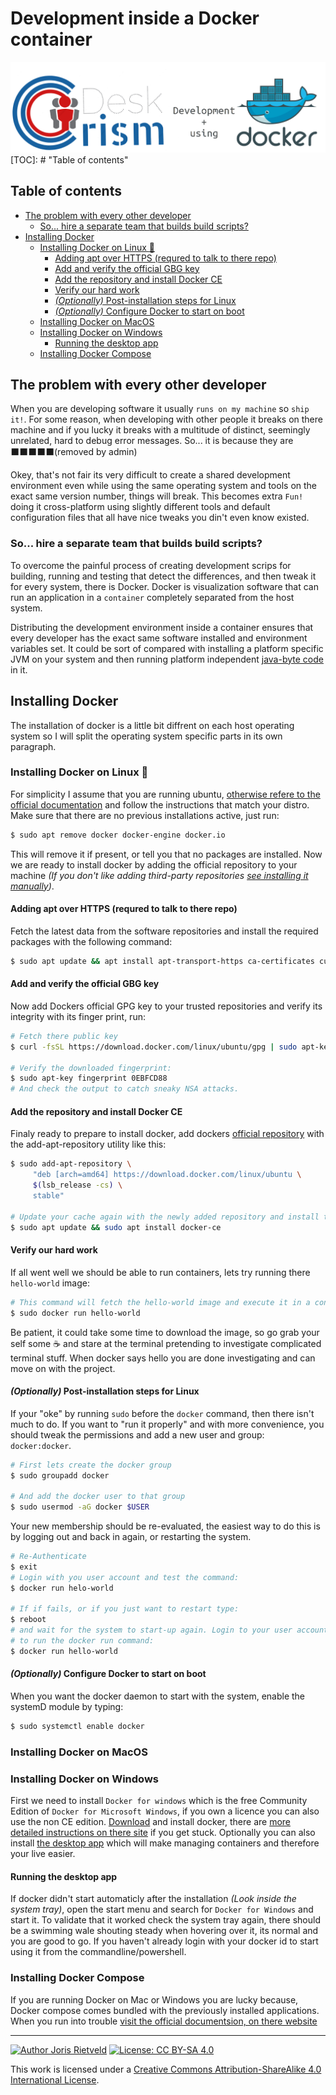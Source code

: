 <!--
  - Author: Joris Rietveld <jorisrietveld@gmail.com>
  - Date: 04-12-2018 22:06
  - Licence: Creative Commons - Attribution-ShareAlike 4.0 International
-->
# Development inside a Docker container #

![desk_crisim_plus_docker.png](resources/desk_crisim_plus_docker.png)
[TOC]: # "Table of contents"

## Table of contents
- [The problem with every other developer](#the-problem-with-every-other-developer)
    - [So... hire a separate team that builds build scripts?](#so-hire-a-separate-team-that-builds-build-scripts)
- [Installing Docker](#installing-docker)
    - [Installing Docker on Linux :penguin:](#installing-docker-on-linux)
        - [Adding apt over HTTPS (requred to talk to there repo)](#adding-apt-over-https-requred-to-talk-to-there-repo)
        - [Add and verify the official GBG key](#add-and-verify-the-official-gbg-key)
        - [Add the repository and install Docker CE](#add-the-repository-and-install-docker-ce)
        - [Verify our hard work](#verify-our-hard-work)
        - [_(Optionally)_ Post-installation steps for Linux](#optionally-post-installation-steps-for-linux)
        - [_(Optionally)_ Configure Docker to start on boot](#optionally-configure-docker-to-start-on-boot)
    - [Installing Docker on MacOS](#installing-docker-on-macos)
    - [Installing Docker on Windows](#installing-docker-on-windows)
        - [Running the desktop app](#running-the-desktop-app)
    - [Installing Docker Compose](#installing-docker-compose)



## The problem with every other developer ##
When you are developing software it usually `runs on my machine` so `ship it!`.
For some reason, when developing with other people it breaks on there machine
and if you lucky it breaks with a multitude of distinct, seemingly unrelated,
hard to debug error messages. So... it is because they are :black_large_square::black_large_square::black_large_square::black_large_square::black_large_square:(removed by admin)


Okey, that's not fair its very difficult to create a shared development environment even
while using the same operating system and tools on the exact same version number,
things will break. This becomes extra `Fun!` doing it cross-platform using slightly
different tools and default configuration files that all have nice tweaks you
din't even know existed.

### So... hire a separate team that builds build scripts? ###
To overcome the painful process of creating development scrips for building, running
and testing that detect the differences, and then tweak it for every system, there
is Docker. Docker is visualization software that can run an application in a
`container` completely separated from the host system.

Distributing the
development environment inside a container ensures that every developer has the
exact same software installed and environment variables set. It could be sort of
compared with installing a platform specific JVM on your system and then running
platform independent [java-byte code](https://en.wikipedia.org/wiki/Java_bytecode) in it.

## Installing Docker ##
The installation of docker is a little bit diffrent on each host operating system
so I will split the operating system specific parts in its own paragraph.

### Installing Docker on Linux :penguin: ###
For simplicity I assume that you are running ubuntu, [otherwise refere to the
official documentation](https://docs.docker.com/install/#supported-platforms)
and follow the instructions that match your distro. Make sure that there are no
previous installations active, just run:
```bash
$ sudo apt remove docker docker-engine docker.io
```
This will remove it if present, or tell you that no packages are installed. Now
we are ready to install docker by adding the official repository to your machine
_(If you don't like adding third-party repositories [see installing it manually](https://docs.docker.com/install/linux/docker-ce/ubuntu/#install-from-a-package))_.

#### Adding apt over HTTPS (requred to talk to there repo) ####
Fetch the latest data from the software repositories and install the required
packages with the following command:
```bash
$ sudo apt update && apt install apt-transport-https ca-certificates curl software-properties-common
```
#### Add and verify the official GBG key ####
Now add Dockers official GPG key to your trusted repositories and verify its
integrity with its finger print, run:
```bash
# Fetch there public key
$ curl -fsSL https://download.docker.com/linux/ubuntu/gpg | sudo apt-key add -

# Verify the downloaded fingerprint:
$ sudo apt-key fingerprint 0EBFCD88
# And check the output to catch sneaky NSA attacks.
```

#### Add the repository and install Docker CE ####
Finaly ready to prepare to install docker, add dockers [official repository](https://download.docker.com/linux/ubuntu/)
with the add-apt-repository utility like this:
```bash
$ sudo add-apt-repository \
     "deb [arch=amd64] https://download.docker.com/linux/ubuntu \
     $(lsb_release -cs) \
     stable"

# Update your cache again with the newly added repository and install the packages
$ sudo apt update && sudo apt install docker-ce
```

#### Verify our hard work ####
If all went well we should be able to run containers, lets try running there
`hello-world` image:
```bash
# This command will fetch the hello-world image and execute it in a container.
$ sudo docker run hello-world
```
Be patient, it could take some time to download the image, so go grab your self
 some :coffee: and stare at the terminal pretending to investigate complicated
 terminal stuff. When docker says hello you are done investigating and can move
 on with the project.

#### _(Optionally)_ Post-installation steps for Linux ####
If your "oke" by running `sudo` before the `docker` command, then there isn't
much to do. If you want to "run it properly" and with more convenience, you should
tweak the permissions and add a new user and group: `docker:docker`.
```bash
# First lets create the docker group
$ sudo groupadd docker

# And add the docker user to that group
$ sudo usermod -aG docker $USER
```
Your new membership should be re-evaluated, the easiest way to do this is by 
logging out and back in again, or restarting the system.
```bash
# Re-Authenticate
$ exit
# Login with you user account and test the command:
$ docker run helo-world

# If if fails, or if you just want to restart type:
$ reboot
# and wait for the system to start-up again. Login to your user account and try
# to run the docker run command:
$ docker run hello-world
```
#### _(Optionally)_ Configure Docker to start on boot ####
When you want the docker daemon to start with the system, enable the systemD 
module by typing:
```bash
$ sudo systemctl enable docker
```
 

### Installing Docker on MacOS ###

### Installing Docker on Windows ###
First we need to install `Docker for windows` which is the free Community Edition
of `Docker for Microsoft Windows`, if you own a licence you can also use the non CE
edition. [Download](https://store.docker.com/editions/community/docker-ce-desktop-windows) and install docker,
there are [more detailed instructions on there site](https://docs.docker.com/docker-for-windows/install/) if you get stuck.
Optionally you can also install [the desktop app](https://download.docker.com/win/stable/Docker%20for%20Windows%20Installer.exe)
which will make managing containers and therefore your live easier.

#### Running the desktop app ####
If docker didn't start automaticly after the installation _(Look inside the system tray)_, open the start menu
and search for `Docker for Windows` and start it. To validate that it worked check the system tray again, there
should be a swimming wale shouting steady when hovering over it, its normal and you are good to go. If you haven't
already login with your docker id to start using it from the commandline/powershell.

### Installing Docker Compose ###
If you are running Docker on Mac or Windows you are lucky because, Docker compose
comes bundled with the previously installed applications. When you run into trouble
[visit the official documentsion, on there website](https://docs.docker.com/compose/install/#install-compose)

<hr>

[![Author Joris Rietveld](https://img.shields.io/badge/Author-Joris%20Rietveld-blue.svg)](https://github.com/jorisrietveld)
[![License: CC BY-SA 4.0](https://img.shields.io/badge/License-CC%20BY--SA%204.0-lightgrey.svg)](https://creativecommons.org/licenses/by-sa/4.0/)

This work is licensed under a <a rel="license" href="http://creativecommons.org/licenses/by-sa/4.0/">Creative Commons Attribution-ShareAlike 4.0 International License</a>.